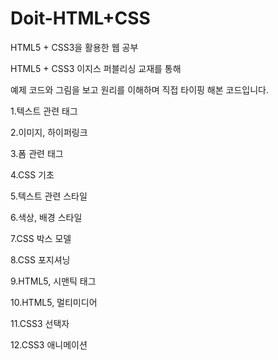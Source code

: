 # Doit-HTML+CSS
HTML5 + CSS3을 활용한 웹 공부

HTML5 + CSS3 이지스 퍼블리싱 교재를 통해

예제 코드와 그림을 보고 원리를 이해하며 직접 타이핑 해본 코드입니다.

1.텍스트 관련 태그

2.이미지, 하이퍼링크

3.폼 관련 태그

4.CSS 기초

5.텍스트 관련 스타일

6.색상, 배경 스타일

7.CSS 박스 모델

8.CSS 포지셔닝

9.HTML5, 시맨틱 태그

10.HTML5, 멀티미디어

11.CSS3 선택자

12.CSS3 애니메이션
